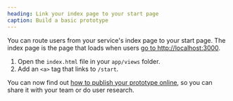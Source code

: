 ```yaml
---
heading: Link your index page to your start page
caption: Build a basic prototype
---
```


You can route users from your service's index page to your start page. The index page is the page that loads when users [go to http://localhost:3000](http://localhost:3000).

1. Open the `index.html` file in your `app/views` folder.
2. Add an `<a>` tag that links to `/start`.

You can now find out [how to publish your prototype online](/docs/publishing), so you can share it with your team or do user research.
